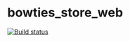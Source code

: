 # bowties_store_web

[![Build status](https://github.com/HumMan/bowties_store_web//workflows/Node.js%20CI/badge.svg)](https://github.com/HumMan/bowties_store_web/actions)
